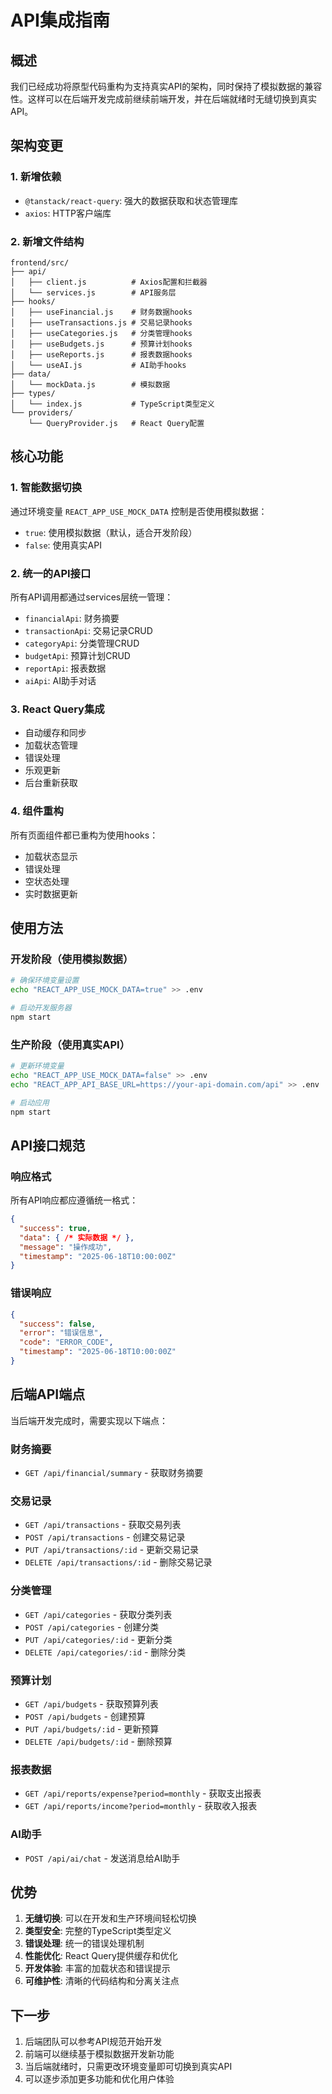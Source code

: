 # API集成指南

## 概述

我们已经成功将原型代码重构为支持真实API的架构，同时保持了模拟数据的兼容性。这样可以在后端开发完成前继续前端开发，并在后端就绪时无缝切换到真实API。

## 架构变更

### 1. 新增依赖
- `@tanstack/react-query`: 强大的数据获取和状态管理库
- `axios`: HTTP客户端库

### 2. 新增文件结构
```
frontend/src/
├── api/
│   ├── client.js          # Axios配置和拦截器
│   └── services.js        # API服务层
├── hooks/
│   ├── useFinancial.js    # 财务数据hooks
│   ├── useTransactions.js # 交易记录hooks
│   ├── useCategories.js   # 分类管理hooks
│   ├── useBudgets.js      # 预算计划hooks
│   ├── useReports.js      # 报表数据hooks
│   └── useAI.js           # AI助手hooks
├── data/
│   └── mockData.js        # 模拟数据
├── types/
│   └── index.js           # TypeScript类型定义
└── providers/
    └── QueryProvider.js   # React Query配置
```

## 核心功能

### 1. 智能数据切换
通过环境变量 `REACT_APP_USE_MOCK_DATA` 控制是否使用模拟数据：
- `true`: 使用模拟数据（默认，适合开发阶段）
- `false`: 使用真实API

### 2. 统一的API接口
所有API调用都通过services层统一管理：
- `financialApi`: 财务摘要
- `transactionApi`: 交易记录CRUD
- `categoryApi`: 分类管理CRUD
- `budgetApi`: 预算计划CRUD
- `reportApi`: 报表数据
- `aiApi`: AI助手对话

### 3. React Query集成
- 自动缓存和同步
- 加载状态管理
- 错误处理
- 乐观更新
- 后台重新获取

### 4. 组件重构
所有页面组件都已重构为使用hooks：
- 加载状态显示
- 错误处理
- 空状态处理
- 实时数据更新

## 使用方法

### 开发阶段（使用模拟数据）
```bash
# 确保环境变量设置
echo "REACT_APP_USE_MOCK_DATA=true" >> .env

# 启动开发服务器
npm start
```

### 生产阶段（使用真实API）
```bash
# 更新环境变量
echo "REACT_APP_USE_MOCK_DATA=false" >> .env
echo "REACT_APP_API_BASE_URL=https://your-api-domain.com/api" >> .env

# 启动应用
npm start
```

## API接口规范

### 响应格式
所有API响应都应遵循统一格式：
```json
{
  "success": true,
  "data": { /* 实际数据 */ },
  "message": "操作成功",
  "timestamp": "2025-06-18T10:00:00Z"
}
```

### 错误响应
```json
{
  "success": false,
  "error": "错误信息",
  "code": "ERROR_CODE",
  "timestamp": "2025-06-18T10:00:00Z"
}
```

## 后端API端点

当后端开发完成时，需要实现以下端点：

### 财务摘要
- `GET /api/financial/summary` - 获取财务摘要

### 交易记录
- `GET /api/transactions` - 获取交易列表
- `POST /api/transactions` - 创建交易记录
- `PUT /api/transactions/:id` - 更新交易记录
- `DELETE /api/transactions/:id` - 删除交易记录

### 分类管理
- `GET /api/categories` - 获取分类列表
- `POST /api/categories` - 创建分类
- `PUT /api/categories/:id` - 更新分类
- `DELETE /api/categories/:id` - 删除分类

### 预算计划
- `GET /api/budgets` - 获取预算列表
- `POST /api/budgets` - 创建预算
- `PUT /api/budgets/:id` - 更新预算
- `DELETE /api/budgets/:id` - 删除预算

### 报表数据
- `GET /api/reports/expense?period=monthly` - 获取支出报表
- `GET /api/reports/income?period=monthly` - 获取收入报表

### AI助手
- `POST /api/ai/chat` - 发送消息给AI助手

## 优势

1. **无缝切换**: 可以在开发和生产环境间轻松切换
2. **类型安全**: 完整的TypeScript类型定义
3. **错误处理**: 统一的错误处理机制
4. **性能优化**: React Query提供缓存和优化
5. **开发体验**: 丰富的加载状态和错误提示
6. **可维护性**: 清晰的代码结构和分离关注点

## 下一步

1. 后端团队可以参考API规范开始开发
2. 前端可以继续基于模拟数据开发新功能
3. 当后端就绪时，只需更改环境变量即可切换到真实API
4. 可以逐步添加更多功能和优化用户体验
